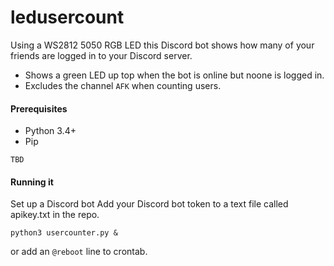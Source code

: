 # ledusercount

Using a WS2812 5050 RGB LED this Discord bot shows how many of your friends are logged in to your Discord server.

* Shows a green LED up top when the bot is online but noone is logged in.
* Excludes the channel ```AFK``` when counting users.

#### Prerequisites
* Python 3.4+
* Pip

```
TBD
```

#### Running it
Set up a Discord bot
Add your Discord bot token to a text file called apikey.txt in the repo.
```
python3 usercounter.py &
```
or add an `@reboot` line to crontab.
